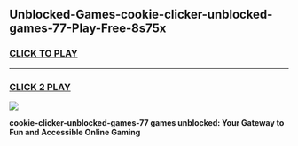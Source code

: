 
## Unblocked-Games-cookie-clicker-unblocked-games-77-Play-Free-8s75x
<h3>
<a href="https://premium76.site?title=cookie-clicker-unblocked-games-77&ref=20A">CLICK TO PLAY</a></h3>
<hr>

<h3>
<a href="https://premium76.site?title=cookie-clicker-unblocked-games-77&ref=20A">CLICK 2 PLAY</a>
  
</h3>

<a href="https://premium76.site?title=cookie-clicker-unblocked-games-77&ref=20A"><img src="https://clearcache.store/games.png"></a>


**cookie-clicker-unblocked-games-77 games unblocked: Your Gateway to Fun and Accessible Online Gaming**
